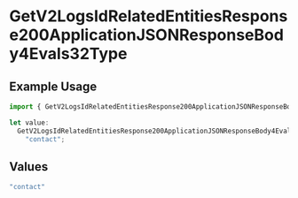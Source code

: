 # GetV2LogsIdRelatedEntitiesResponse200ApplicationJSONResponseBody4Evals32Type

## Example Usage

```typescript
import { GetV2LogsIdRelatedEntitiesResponse200ApplicationJSONResponseBody4Evals32Type } from "orq-poc-typescript-multi-env-version/models/operations";

let value:
  GetV2LogsIdRelatedEntitiesResponse200ApplicationJSONResponseBody4Evals32Type =
    "contact";
```

## Values

```typescript
"contact"
```